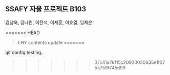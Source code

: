 ## SSAFY 자율 프로젝트 B103
김남욱, 김나린, 이진석, 이제훈, 이호열, 임채은


<<<<<<< HEAD
> LHY contents update
=======

git config testing..
>>>>>>> 37c41a76f15c20920030635e1f37ba759f745d99
